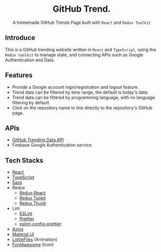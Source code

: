 <h1 align="center"> GitHub Trend.</h1>
  <p align="center">A homemade GitHub Trends Page built with <code>React</code> and <code>Redux Toolkit</code></p>

<h2>Introduce</h2>
  <p>This is a GitHub trending website written in <code>React</code> and <code>TypeScript</code>, using the <code>Redux toolkit</code> to manage state, and connecting APIs such as Google Authentication and Data.</p>

<h2>Features</h2>
  <ul>
    <li>Provide a Google account login/registration and logout feature.</li>
    <li>Trend data can be filtered by time range, the default is today's data.</li>
    <li>Trend data can be filtered by programming language, with no language filtering by default.</li>
    <li>Click on the repository name to link directly to the repository's GitHub page.</li>
  </ul>


<h2>APIs</h2>
 <ul>
   <li>
    <a href="https://github.com/yaoandy107/github-trending-api">GitHub Trending Data API</a> 
   </li>
   <li>
    Firebase Google Authentication service
   </li>
  </ul>

<h2>Tech Stacks</h2>

- [React](https://github.com/facebook/create-react-app)
- [TypeScript](https://github.com/microsoft/TypeScript)
- [Sass](https://github.com/sass/sass)
- Redux
  - [Redux-React](https://github.com/reduxjs/react-redux)
  - [Redux Tookit](https://github.com/reduxjs/redux-thunk)
  - [Redux Thunk](https://github.com/reduxjs/redux-toolkit)
- Lint
  - [ESLint](https://github.com/eslint/eslint)
  - [Prettier](https://github.com/prettier/prettier)
  - [eslint-config-prettier](https://github.com/prettier/eslint-config-prettier)
- [Axios](https://github.com/axios/axios) 
- [Material UI](https://github.com/mui/material-ui)
- [LottieFiles](https://github.com/LottieFiles/lottie-player) (Animation)
- [FontAwesome](https://github.com/FortAwesome/Font-Awesome) (Icon)
